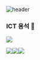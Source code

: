![header](https://capsule-render.vercel.app/api?type=waving&color=auto&height=300&section=header&text=ideale.^^_&fontSize=90)

### ICT 용석 👋

<img src="https://capsule-render.vercel.app/api?type=&color=auto&height=300&section=header&text%20render&fontSize=90" />

<img src="https://img.shields.io/badge/-Java%20-red"/><img src="https://img.shields.io/badge/-JavaScript-yellow"/><img src="https://img.shields.io/badge/-OracleDB-ff69b4"/>





<!--
**mkoko8855/mkoko8855** is a ✨ _special_ ✨ repository because its `README.md` (this file) appears on your GitHub profile.

Here are some ideas to get you started:

- 🔭 I’m currently working on ...
- 🌱 I’m currently learning ...
- 👯 I’m looking to collaborate on ...
- 🤔 I’m looking for help with ...
- 💬 Ask me about ...
- 📫 How to reach me: ...
- 😄 Pronouns: ...
- ⚡ Fun fact: ...
-->

